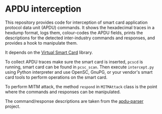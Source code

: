 APDU interception
=================

This repository provides code for interception of smart card application protocol data unit (APDU) commands.
It shows the hexadecimal traces in a hexdump format, logs them, colour-codes the APDU fields,
prints the descriptions for the detected inter-industry commands and responses,
and provides a hook to manipulate them.

It depends on the [Virtual Smart Card](https://frankmorgner.github.io/vsmartcard/virtualsmartcard/README.html) library.

To collect APDU traces make sure the smart card is inserted, `pcscd` is running, smart card can be found in `pcsc_scan`.
Then execute `intercept.py` using Python interpreter and use OpenSC, GnuPG, or your vendor's smart card tools to
perform operations on the smart card.

To perform MITM attack, the method `respond` in `MITMAttack` class is the point where the commands and responses can
be manipulated.

The command/response descriptions are taken from the [apdu-parser](https://github.com/eIDuy/apdu-parser) project.
